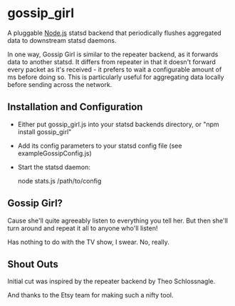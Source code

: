 gossip_girl
======

A pluggable [Node.js][node] statsd backend that periodically flushes aggregated data to downstream statsd daemons.

In one way, Gossip Girl is similar to the repeater backend, as it forwards data to another statsd. It differs from repeater in that it doesn't forward every packet as it's received - it prefers to wait a configurable amount of ms before doing so.  This is particularly useful for aggregating data locally before sending across the network.


Installation and Configuration
------------------------------

 * Either put gossip_girl.js into your statsd backends directory, or "npm install gossip_girl"
 * Add its config parameters to your statsd config file (see exampleGossipConfig.js)
 * Start the statsd daemon:

    node stats.js /path/to/config


Gossip Girl?
---------

Cause she'll quite agreeably listen to everything you tell her. But then she'll turn around 
and repeat it all to anyone who'll listen!

Has nothing to do with the TV show, I swear. No, really.

[node]: http://nodejs.org


Shout Outs
---------
Initial cut was inspired by the repeater backend by Theo Schlossnagle.

And thanks to the Etsy team for making such a nifty tool.
